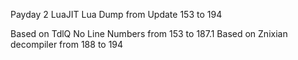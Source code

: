 Payday 2 LuaJIT Lua Dump from Update 153 to 194

Based on TdlQ No Line Numbers from 153 to 187.1
Based on Znixian decompiler from 188 to 194